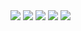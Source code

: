 <img src = 'https://img.shields.io/badge/MySQL-00000F?style=for-the-badge&logo=mysql&logoColor=white'>
<img src = 'https://img.shields.io/badge/Python-3776AB?style=for-the-badge&logo=python&logoColor=white'>
<img src ='https://img.shields.io/badge/Figma-F24E1E?style=for-the-badge&logo=figma&logoColor=white'>
<img src ='https://img.shields.io/badge/Miro-050038?style=for-the-badge&logo=Miro&logoColor=white'>
<img src ='https://img.shields.io/badge/Notion-000000?style=for-the-badge&logo=notion&logoColor=white'>
